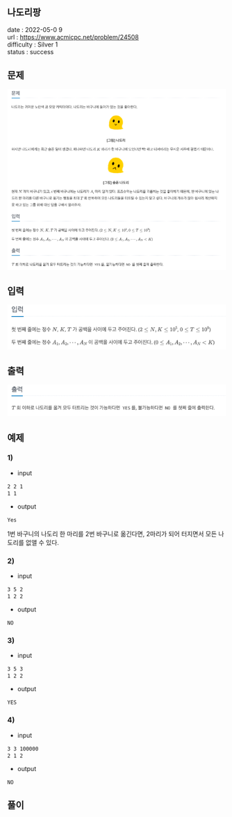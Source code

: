 나도리팡
---

date : 2022-05-0 9  
url : https://www.acmicpc.net/problem/24508   
difficulty : Silver 1    
status : success

문제
---
![](img.png)

입력
---
![](img_1.png)

출력
---
![img_2.png](img_2.png)

예제
--

### 1)
- input
```
2 2 1
1 1
```

- output
```
Yes
```
1번 바구니의 나도리 한 마리를 2번 바구니로 옮긴다면, 2마리가 되어 터지면서 모든 나도리를 없앨 수 있다.

### 2)

- input
```
3 5 2
1 2 2
```

- output
```
NO
```

### 3)

- input
```
3 5 3
1 2 2
```

- output
```
YES
```

### 4)

- input
```
3 3 100000
2 1 2
```

- output
```
NO
```
풀이
---

